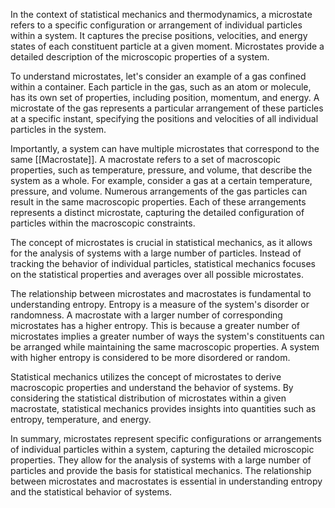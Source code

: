 In the context of statistical mechanics and thermodynamics, a microstate refers to a specific configuration or arrangement of individual particles within a system. It captures the precise positions, velocities, and energy states of each constituent particle at a given moment. Microstates provide a detailed description of the microscopic properties of a system.

To understand microstates, let's consider an example of a gas confined within a container. Each particle in the gas, such as an atom or molecule, has its own set of properties, including position, momentum, and energy. A microstate of the gas represents a particular arrangement of these particles at a specific instant, specifying the positions and velocities of all individual particles in the system.

Importantly, a system can have multiple microstates that correspond to the same [[Macrostate]]. A macrostate refers to a set of macroscopic properties, such as temperature, pressure, and volume, that describe the system as a whole. For example, consider a gas at a certain temperature, pressure, and volume. Numerous arrangements of the gas particles can result in the same macroscopic properties. Each of these arrangements represents a distinct microstate, capturing the detailed configuration of particles within the macroscopic constraints.

The concept of microstates is crucial in statistical mechanics, as it allows for the analysis of systems with a large number of particles. Instead of tracking the behavior of individual particles, statistical mechanics focuses on the statistical properties and averages over all possible microstates.

The relationship between microstates and macrostates is fundamental to understanding entropy. Entropy is a measure of the system's disorder or randomness. A macrostate with a larger number of corresponding microstates has a higher entropy. This is because a greater number of microstates implies a greater number of ways the system's constituents can be arranged while maintaining the same macroscopic properties. A system with higher entropy is considered to be more disordered or random.

Statistical mechanics utilizes the concept of microstates to derive macroscopic properties and understand the behavior of systems. By considering the statistical distribution of microstates within a given macrostate, statistical mechanics provides insights into quantities such as entropy, temperature, and energy.

In summary, microstates represent specific configurations or arrangements of individual particles within a system, capturing the detailed microscopic properties. They allow for the analysis of systems with a large number of particles and provide the basis for statistical mechanics. The relationship between microstates and macrostates is essential in understanding entropy and the statistical behavior of systems.
